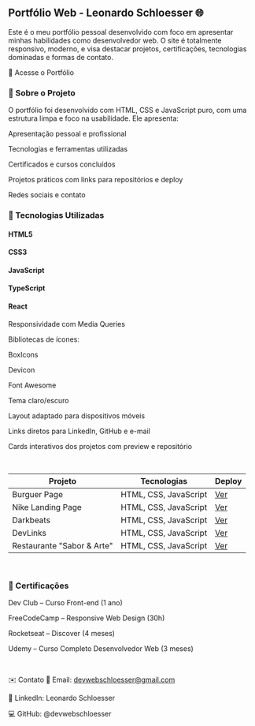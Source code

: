## Portfólio Web - Leonardo Schloesser 🌐
Este é o meu portfólio pessoal desenvolvido com foco em apresentar minhas habilidades como desenvolvedor web. O site é totalmente responsivo, moderno, e visa destacar projetos, certificações, tecnologias dominadas e formas de contato.

🔗 Acesse o Portfólio


### 🧠 Sobre o Projeto
O portfólio foi desenvolvido com HTML, CSS e JavaScript puro, com uma estrutura limpa e foco na usabilidade. Ele apresenta:

Apresentação pessoal e profissional

Tecnologias e ferramentas utilizadas

Certificados e cursos concluídos

Projetos práticos com links para repositórios e deploy

Redes sociais e contato

### 🚀 Tecnologias Utilizadas
#### HTML5

#### CSS3

#### JavaScript

#### TypeScript

#### React

Responsividade com Media Queries

Bibliotecas de ícones:

BoxIcons

Devicon

Font Awesome


Tema claro/escuro

Layout adaptado para dispositivos móveis

Links diretos para LinkedIn, GitHub e e-mail

Cards interativos dos projetos com preview e repositório

<br>


| Projeto                    | Tecnologias           | Deploy                                                              |
| -------------------------- | --------------------- | ------------------------------------------------------------------- |
| Burguer Page               | HTML, CSS, JavaScript | [Ver](https://devwebschloesser.github.io/burguer/projeto-burguer/)  |
| Nike Landing Page          | HTML, CSS, JavaScript | [Ver](https://devwebschloesser.github.io/page-nike/)                |
| Darkbeats                  | HTML, CSS, JavaScript | [Ver](https://devwebschloesser.github.io/darkbeats/darkbeats/Dark/) |
| DevLinks                   | HTML, CSS, JavaScript | [Ver](https://mateusskv9.github.io/projeto-devlinks/)               |
| Restaurante "Sabor & Arte" | HTML, CSS, JavaScript | [Ver](https://devwebschloesser.github.io/restaurant-page/)          |



<br>

### 📜 Certificações

Dev Club – Curso Front-end (1 ano)

FreeCodeCamp – Responsive Web Design (30h)

Rocketseat – Discover (4 meses)

Udemy – Curso Completo Desenvolvedor Web (3 meses)

<br>

✉️ Contato
📧 Email: devwebschloesser@gmail.com

💼 LinkedIn: Leonardo Schloesser

💻 GitHub: @devwebschloesser

